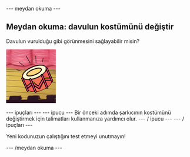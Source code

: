 \--- meydan okuma \---

## Meydan okuma: davulun kostümünü değiştir

Davulun vurulduğu gibi görünmesini sağlayabilir misin?

![ekran görüntüsü](images/band-drum-final.png)

\--- ipuçları \--- \--- ipucu \--- Bir önceki adımda şarkıcının kostümünü değiştirmek için talimatları kullanmanıza yardımcı olur. \--- / ipucu \--- \--- / ipuçları \---

Yeni kodunuzun çalıştığını test etmeyi unutmayın!

\--- /meydan okuma \---